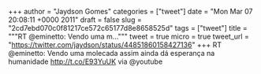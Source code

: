 
+++
author = "Jaydson Gomes"
categories = ["tweet"]
date = "Mon Mar 07 20:08:11 +0000 2011"
draft = false
slug = "2cd7ebd070c0f81217ce572c65177d8e8658525d"
tags = ["tweet"]
title = """RT @eminetto: Vendo uma m..."""
tweet = true
micro = true
tweet_url = "https://twitter.com/jaydson/status/44851860158427136"
+++
RT @eminetto: Vendo uma molecada assim ainda dá esperança na humanidade http://t.co/E93YuUK via @youtube
